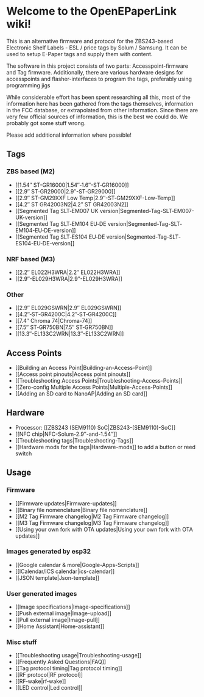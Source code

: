 # Welcome to the OpenEPaperLink wiki!

This is an alternative firmware and protocol for the ZBS243-based Electronic Shelf Labels - ESL / price tags by Solum / Samsung. It can be used to setup E-Paper tags and supply them with content.

The software in this project consists of two parts: Accesspoint-firmware and Tag firmware. Additionally, there are various hardware designs for accesspoints and flasher-interfaces to program the tags, preferably using programming jigs

While considerable effort has been spent researching all this, most of the information here has been gathered from the tags themselves, information in the FCC database, or extrapolated from other information. Since there are very few official sources of information, this is the best we could do. We probably got some stuff wrong.

Please add additional information where possible!

## Tags

### ZBS based (M2)
- [[1.54″ ST-GR16000|1.54″‐1.6″-ST‐GR16000]]
- [[2.9″ ST‐GR29000|2.9″-ST‐GR29000]]
- [[2.9″ ST-GM29XXF Low Temp|2.9″-ST‐GM29XXF-Low-Temp]]
- [[4.2″ ST GR42003N2|4.2″ ST GR42003N2]]
- [[Segmented Tag SLT‐EM007 UK version|Segmented-Tag-SLT‐EM007-UK-version]]
- [[Segmented Tag SLT‐EM104 EU‐DE version|Segmented-Tag-SLT‐EM104-EU‐DE-version]]
- [[Segmented Tag SLT‐ES104 EU‐DE version|Segmented-Tag-SLT‐ES104-EU‐DE-version]]

### NRF based (M3)
- [[2.2″ EL022H3WRA|2.2″ EL022H3WRA]]
- [[2.9″-EL029H3WRA|2.9″-EL029H3WRA]]

### Other
- [[2.9″ EL029GSWRN|2.9″ EL029GSWRN]]
- [[4.2″‐ST‐GR4200C|4.2″‐ST‐GR4200C]]
- [[7.4″ Chroma 74|Chroma-74]]
- [[7.5″ ST‐GR750BN|7.5″ ST‐GR750BN]]
- [[13.3″-EL133C2WRN|13.3″-EL133C2WRN]]

## Access Points

- [[Building an Access Point|Building-an-Access-Point]]
- [[Access point pinouts|Access point pinouts]]
- [[Troubleshooting Access Points|Troubleshooting-Access-Points]]
- [[Zero-config Multiple Access Points|Multiple-Access-Points]]
- [[Adding an SD card to NanoAP|Adding an SD card]]

## Hardware

- Processor: [[ZBS243 (SEM9110) SoC|ZBS243-(SEM9110)-SoC]]
- [[NFC chip|NFC-Solum-2.9″-and-1.54″]]
- [[Troubleshooting tags|Troubleshooting-Tags]]
- [[Hardware mods for the tags|Hardware-mods]] to add a button or reed switch

## Usage
### Firmware
- [[Firmware updates|Firmware-updates]]
- [[Binary file nomenclature|Binary file nomenclature]]
- [[M2 Tag Firmware changelog|M2 Tag Firmware changelog]]
- [[M3 Tag Firmware changelog|M3 Tag Firmware changelog]]
- [[Using your own fork with OTA updates|Using your own fork with OTA updates]]

### Images generated by esp32

- [[Google calendar & more|Google-Apps-Scripts]]
- [[ICalendar/ICS calendar|ics-calendar]]
- [[JSON template|Json-template]]

### User generated images 

- [[Image specifications|Image-specifications]]
- [[Push external image|Image-upload]]
- [[Pull external image|Image-pull]]
- [[Home Assistant|Home-assistant]]

### Misc stuff
- [[Troubleshooting usage|Troubleshooting-usage]]
- [[Frequently Asked Questions|FAQ]]
- [[Tag protocol timing|Tag protocol timing]]
- [[RF protocol|RF protocol]]
- [[RF‐wake|rf‐wake]]
- [[LED control|Led control]]